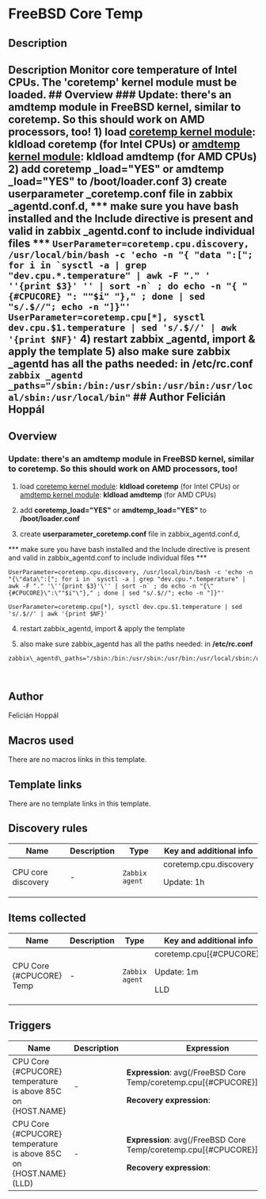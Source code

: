# FreeBSD Core Temp

## Description

## Description Monitor core temperature of Intel CPUs. The 'coretemp' kernel module must be loaded. ## Overview ### Update: there's an amdtemp module in FreeBSD kernel, similar to coretemp. So this should work on AMD processors, too! 1) load [coretemp kernel module](https://www.freebsd.org/cgi/man.cgi?coretemp): **kldload coretemp** (for Intel CPUs) or [amdtemp kernel module](https://www.freebsd.org/cgi/man.cgi?query=amdtemp): **kldload amdtemp** (for AMD CPUs) 2) add **coretemp _load="YES"** or **amdtemp _load="YES"** to **/boot/loader.conf** 3) create **userparameter _coretemp.conf** file in zabbix _agentd.conf.d, *** make sure you have bash installed and the Include directive is present and valid in zabbix _agentd.conf to include individual files *** ``` UserParameter=coretemp.cpu.discovery, /usr/local/bin/bash -c 'echo -n "{ "data ":["; for i in `sysctl -a | grep "dev.cpu.*.temperature" | awk -F "." ' ''{print $3}' '' | sort -n` ; do echo -n "{ "{#CPUCORE} ": ""$i" "}," ; done | sed "s/.$//"; echo -n "]}"' ``` ``` UserParameter=coretemp.cpu[*], sysctl dev.cpu.$1.temperature | sed 's/.$//' | awk '{print $NF}' ``` 4) restart zabbix _agentd, import & apply the template 5) also make sure zabbix _agentd has all the paths needed: in **/etc/rc.conf** ``` zabbix _agentd _paths="/sbin:/bin:/usr/sbin:/usr/bin:/usr/local/sbin:/usr/local/bin" ``` ## Author Felicián Hoppál 

## Overview

### Update: there's an amdtemp module in FreeBSD kernel, similar to coretemp. So this should work on AMD processors, too!


 


1) load [coretemp kernel module](https://www.freebsd.org/cgi/man.cgi?coretemp): **kldload coretemp** (for Intel CPUs) or [amdtemp kernel module](https://www.freebsd.org/cgi/man.cgi?query=amdtemp): **kldload amdtemp** (for AMD CPUs)


2) add **coretemp\_load="YES"** or **amdtemp\_load="YES"** to **/boot/loader.conf**


3) create **userparameter\_coretemp.conf** file in zabbix\_agentd.conf.d, 


*** make sure you have bash installed and the Include directive is present and valid in zabbix\_agentd.conf to include individual files ***



```
UserParameter=coretemp.cpu.discovery, /usr/local/bin/bash -c 'echo -n "{\"data\":["; for i in `sysctl -a | grep "dev.cpu.*.temperature" | awk -F "." '\''{print $3}'\'' | sort -n` ; do echo -n "{\"{#CPUCORE}\":\""$i"\"}," ; done | sed "s/.$//"; echo -n "]}"'
```


```
UserParameter=coretemp.cpu[*], sysctl dev.cpu.$1.temperature | sed 's/.$//' | awk '{print $NF}'
```

 


4) restart zabbix\_agentd, import & apply the template


5) also make sure zabbix\_agentd has all the paths needed: in **/etc/rc.conf**



```
zabbix\_agentd\_paths="/sbin:/bin:/usr/sbin:/usr/bin:/usr/local/sbin:/usr/local/bin"  
  
  

```


## Author

Felicián Hoppál

## Macros used

There are no macros links in this template.

## Template links

There are no template links in this template.

## Discovery rules

|Name|Description|Type|Key and additional info|
|----|-----------|----|----|
|CPU core discovery|<p>-</p>|`Zabbix agent`|coretemp.cpu.discovery<p>Update: 1h</p>|
## Items collected

|Name|Description|Type|Key and additional info|
|----|-----------|----|----|
|CPU Core {#CPUCORE} Temp|<p>-</p>|`Zabbix agent`|coretemp.cpu[{#CPUCORE}]<p>Update: 1m</p><p>LLD</p>|
## Triggers

|Name|Description|Expression|Priority|
|----|-----------|----------|--------|
|CPU Core {#CPUCORE} temperature is above 85C on {HOST.NAME}|<p>-</p>|<p>**Expression**: avg(/FreeBSD Core Temp/coretemp.cpu[{#CPUCORE}],#3)>85</p><p>**Recovery expression**: </p>|high|
|CPU Core {#CPUCORE} temperature is above 85C on {HOST.NAME} (LLD)|<p>-</p>|<p>**Expression**: avg(/FreeBSD Core Temp/coretemp.cpu[{#CPUCORE}],#3)>85</p><p>**Recovery expression**: </p>|high|
